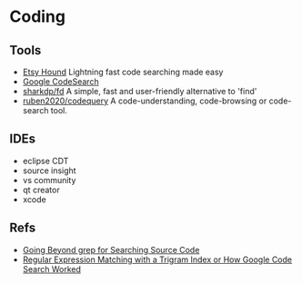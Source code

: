 # Coding

## Tools

* [Etsy Hound](https://github.com/etsy/hound) Lightning fast code searching made easy
* [Google CodeSearch](https://github.com/google/codesearch)
* [sharkdp/fd](https://github.com/sharkdp/fd) A simple, fast and user-friendly alternative to 'find'
* [ruben2020/codequery]() A code-understanding, code-browsing or code-search tool. 


## IDEs

- eclipse CDT
- source insight
- vs community
- qt creator
- xcode


## Refs

- [Going Beyond grep for Searching Source Code](https://blog.newrelic.com/2015/01/28/grep-ack-ag/)
- [Regular Expression Matching with a Trigram Index or How Google Code Search Worked](https://swtch.com/~rsc/regexp/regexp4.html)